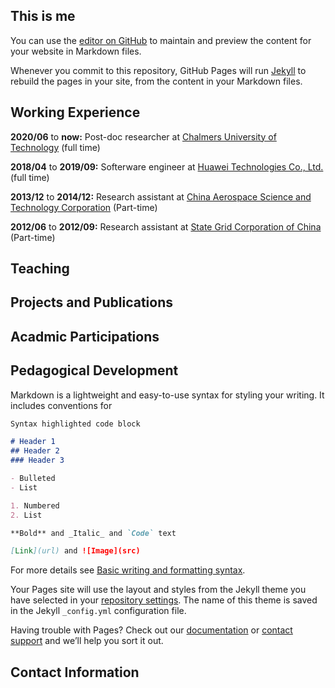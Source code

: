 ## This is me

You can use the [editor on GitHub](https://github.com/slzhang-git/shiliang.github.io/edit/gh-pages/index.md) to maintain and preview the content for your website in Markdown files.

Whenever you commit to this repository, GitHub Pages will run [Jekyll](https://jekyllrb.com/) to rebuild the pages in your site, from the content in your Markdown files.

## Working Experience

**2020/06** to **now:** Post-doc researcher at [Chalmers University of Technology](https://www.huawei.com/en/) (full time) 

**2018/04** to **2019/09:** Softerware engineer at [Huawei Technologies Co., Ltd.](https://www.chalmers.se/en/Pages/default.aspx) (full time) 

**2013/12** to **2014/12:** Research assistant at [China Aerospace Science and Technology Corporation](http://english.spacechina.com) (Part-time)

**2012/06** to **2012/09:** Research assistant at [State Grid Corporation of China](http://www.sgcc.com.cn/html/sgcc_main_en/index.shtml) (Part-time)

## Teaching

## Projects and Publications

## Acadmic Participations

## Pedagogical Development

Markdown is a lightweight and easy-to-use syntax for styling your writing. It includes conventions for

```markdown
Syntax highlighted code block

# Header 1
## Header 2
### Header 3

- Bulleted
- List

1. Numbered
2. List

**Bold** and _Italic_ and `Code` text

[Link](url) and ![Image](src)
```

For more details see [Basic writing and formatting syntax](https://docs.github.com/en/github/writing-on-github/getting-started-with-writing-and-formatting-on-github/basic-writing-and-formatting-syntax).

Your Pages site will use the layout and styles from the Jekyll theme you have selected in your [repository settings](https://github.com/slzhang-git/shiliang.github.io/settings/pages). The name of this theme is saved in the Jekyll `_config.yml` configuration file.

Having trouble with Pages? Check out our [documentation](https://docs.github.com/categories/github-pages-basics/) or [contact support](https://support.github.com/contact) and we’ll help you sort it out.

## Contact Information
